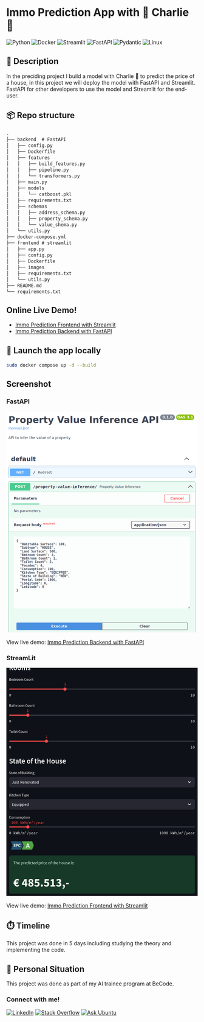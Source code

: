 # Immo Prediction App with 🦀 Charlie 🦀
![Python](https://img.shields.io/badge/python-3670A0?style=for-the-badge&logo=python&logoColor=ffdd54)
![Docker](https://img.shields.io/badge/Docker-2496ED?style=for-the-badge&logo=docker&logoColor=white)
![Streamlit](https://img.shields.io/badge/Streamlit-FF4B4B?style=for-the-badge&logo=streamlit&logoColor=white)
![FastAPI](https://img.shields.io/badge/FastAPI-009688?style=for-the-badge&logo=fastapi&logoColor=white)
![Pydantic](https://img.shields.io/badge/Pydantic-333?style=for-the-badge&logo=pydantic&logoColor=white)
![Linux](https://img.shields.io/badge/Linux-FCC624?style=for-the-badge&logo=linux&logoColor=black)

## 🏢 Description
In the preciding project I build a model with Charlie 🦀 to predict the price of a house, in this project we will 
deploy the model with FastAPI and Streamlit. FastAPI for other developers to use the model and Streamlit for the end-user.

## 📦 Repo structure
```
.
├── backend  # FastAPI
│   ├── config.py
│   ├── Dockerfile
│   ├── features
│   │   ├── build_features.py
│   │   ├── pipeline.py
│   │   └── transformers.py
│   ├── main.py
│   ├── models
│   │   └── catboost.pkl
│   ├── requirements.txt
│   ├── schemas
│   │   ├── address_schema.py
│   │   ├── property_schema.py
│   │   └── value_shema.py
│   └── utils.py
├── docker-compose.yml
├── frontend # streamlit
│   ├── app.py
│   ├── config.py
│   ├── Dockerfile
│   ├── images
│   ├── requirements.txt
│   └── utils.py
├── README.md
└── requirements.txt
```
## Online Live Demo!
* [Immo Prediction Frontend with Streamlit](https://immo-eliza-streamlit.onrender.com)
* [Immo Prediction Backend with FastAPI](https://immo-eliza-app.onrender.com/)

## 🚀 Launch the app locally
```bash
sudo docker compose up -d --build
```
## Screenshot
### FastAPI
![FastAPI](./assets/fastAPI.png)

View live demo: [Immo Prediction Backend with FastAPI](https://immo-eliza-app.onrender.com/)
### StreamLit
![StreamLit](./assets/streamlit.png)

View live demo: [Immo Prediction Frontend with Streamlit](https://immo-eliza-streamlit.onrender.com)

## ⏱️ Timeline
This project was done in 5 days including studying the theory and implementing the code.

## 📌 Personal Situation
This project was done as part of my AI trainee program at BeCode.

### Connect with me!
[![LinkedIn](https://img.shields.io/badge/linkedin-%230077B5.svg?style=for-the-badge&logo=linkedin&logoColor=white)](https://www.linkedin.com/in/gerrit-geeraerts-143488141)
[![Stack Overflow](https://img.shields.io/badge/-Stackoverflow-FE7A16?style=for-the-badge&logo=stack-overflow&logoColor=white)](https://stackoverflow.com/users/10213635/gerrit-geeraerts)
[![Ask Ubuntu](https://img.shields.io/badge/Ask%20Ubuntu-dc461d?style=for-the-badge&logo=linux&logoColor=black)](https://askubuntu.com/users/1097288/gerrit-geeraerts)

